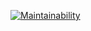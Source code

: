 
[![Maintainability](https://api.codeclimate.com/v1/badges/e0413deaa1ce9715c5ea/maintainability)](https://codeclimate.com/github/ArinaAnderson/Tests-4-CLI-brain-games/maintainability)

